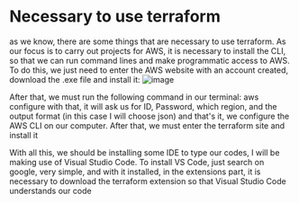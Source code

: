 # Necessary to use terraform

as we know, there are some things that are necessary to use terraform.
As our focus is to carry out projects for AWS, it is necessary to install the CLI, so that we can run command lines and make programmatic access to AWS. To do this, we just need to enter the AWS website with an account created, download the .exe file and install it:
![image](https://user-images.githubusercontent.com/95464654/190223125-f5eca17e-9be1-4df9-9488-1565fdc9bd74.png)

After that, we must run the following command in our terminal:
aws configure
with that, it will ask us for ID, Password, which region, and the output format (in this case I will choose json) and that's it, we configure the AWS CLI on our computer.
After that, we must enter the terraform site and install it

With all this, we should be installing some IDE to type our codes, I will be making use of Visual Studio Code.
To install VS Code, just search on google, very simple, and with it installed, in the extensions part, it is necessary to download the terraform extension so that Visual Studio Code understands our code